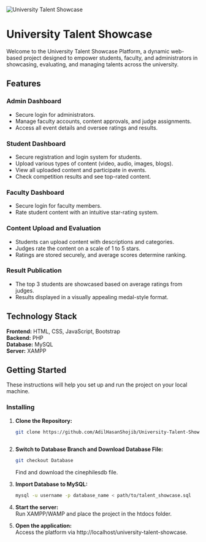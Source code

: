 


![University Talent Showcase](GIF/University%20Talent%20Showcase.gif)


# University Talent Showcase


Welcome to the University Talent Showcase Platform, a dynamic web-based project designed to empower students, faculty, and administrators in showcasing, evaluating, and managing talents across the university.

## Features

### Admin Dashboard
- Secure login for administrators.
- Manage faculty accounts, content approvals, and judge assignments.
- Access all event details and oversee ratings and results.

### Student Dashboard
- Secure registration and login system for students.
- Upload various types of content (video, audio, images, blogs).
- View all uploaded content and participate in events.
- Check competition results and see top-rated content.

### Faculty Dashboard
- Secure login for faculty members.
- Rate student content with an intuitive star-rating system.

### Content Upload and Evaluation
- Students can upload content with descriptions and categories.
- Judges rate the content on a scale of 1 to 5 stars.
- Ratings are stored securely, and average scores determine ranking.
 
### Result Publication
- The top 3 students are showcased based on average ratings from judges.
- Results displayed in a visually appealing medal-style format.




## Technology Stack 
**Frontend:** HTML, CSS, JavaScript, Bootstrap <br>
**Backend:** PHP <br>
**Database:** MySQL <br>
**Server:** XAMPP <br>



## Getting Started

These instructions will help you set up and run the project on your local machine.

### Installing

1. **Clone the Repository:**

    ```bash
    git clone https://github.com/AdilHasanShojib/University-Talent-Showcase.git
  
    ```

2. **Switch to Database Branch and Download Database File:**

    ```bash
    git checkout Database
    ```

    Find and download the cinephilesdb file.

3. **Import Database to MySQL:**

    ```bash
    mysql -u username -p database_name < path/to/talent_showcase.sql
    ```
4. **Start the server:** <br>
   Run XAMPP/WAMP and place the project in the htdocs folder.

5. **Open the application:** <br>
Access the platform via http://localhost/university-talent-showcase.







  
